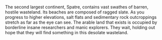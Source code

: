 The second largest continent, Spatre, contains vast swathes of barren, hostile wasteland. Its beaches are composed of ragged slate. As you progress to higher elevations, salt flats and sedimentary rock outcroppings stretch as far as the eye can see. The arable land that exists is occupied by borderline insane researchers and manic explorers. They wait, holding out hope that they will find something in this desolate wasteland. 
